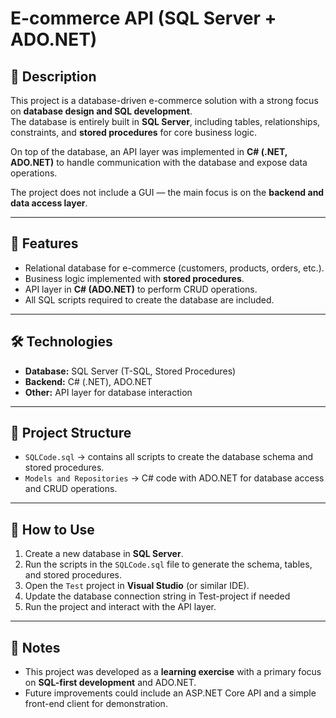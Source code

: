 ﻿# E-commerce API (SQL Server + ADO.NET)

## 📌 Description
This project is a database-driven e-commerce solution with a strong focus on **database design and SQL development**.  
The database is entirely built in **SQL Server**, including tables, relationships, constraints, and **stored procedures** for core business logic.  

On top of the database, an API layer was implemented in **C# (.NET, ADO.NET)** to handle communication with the database and expose data operations.  

The project does not include a GUI — the main focus is on the **backend and data access layer**.

---

## 🚀 Features
- Relational database for e-commerce (customers, products, orders, etc.).  
- Business logic implemented with **stored procedures**.  
- API layer in **C# (ADO.NET)** to perform CRUD operations.  
- All SQL scripts required to create the database are included.  

---

## 🛠️ Technologies
- **Database:** SQL Server (T-SQL, Stored Procedures)  
- **Backend:** C# (.NET), ADO.NET  
- **Other:** API layer for database interaction  

---

## 📂 Project Structure
- `SQLCode.sql` → contains all scripts to create the database schema and stored procedures.  
- `Models and Repositories` → C# code with ADO.NET for database access and CRUD operations.  

---

## 📖 How to Use
1. Create a new database in **SQL Server**.  
2. Run the scripts in the `SQLCode.sql` file to generate the schema, tables, and stored procedures.  
3. Open the `Test` project in **Visual Studio** (or similar IDE).  
4. Update the database connection string in Test-project if needed
5. Run the project and interact with the API layer.  

---

## 📌 Notes
- This project was developed as a **learning exercise** with a primary focus on **SQL-first development** and ADO.NET.  
- Future improvements could include an ASP.NET Core API and a simple front-end client for demonstration.  
